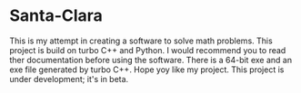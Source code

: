 # Santa-Clara
This is my attempt in creating a software to solve math problems. This project is build on turbo C++ and Python. I would recommend you to read ther documentation before using the software. There is a 64-bit exe and an exe file generated by turbo C++. Hope yoy like my project. This project is under development; it's in beta.

 
